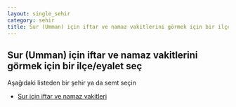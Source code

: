 ```yaml
---
layout: single_sehir
category: sehir
title: Sur (Umman) için iftar ve namaz vakitlerini görmek için bir ilçe/eyalet seç
---
```



## Sur (Umman) için iftar ve namaz vakitlerini görmek için bir ilçe/eyalet seç

Aşağıdaki listeden bir şehir ya da semt seçin


* [Sur için iftar ve namaz vakitleri](/iftar.html?sehir=Sur&ulke=Umman&state=Sur)
